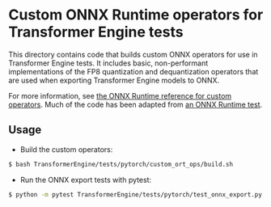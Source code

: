 # Custom ONNX Runtime operators for Transformer Engine tests

This directory contains code that builds custom ONNX operators for use
in Transformer Engine tests. It includes basic, non-performant
implementations of the FP8 quantization and dequantization operators
that are used when exporting Transformer Engine models to ONNX.

For more information, see [the ONNX Runtime reference for custom
operators](https://onnxruntime.ai/docs/reference/operators/add-custom-op.html).
Much of the code has been adapted from [an ONNX Runtime
test](https://github.com/microsoft/onnxruntime/blob/de93f40240459953a6e3bbb86b6ad83eaeab681f/onnxruntime/test/testdata/custom_op_library/custom_op_library.cc).

## Usage

* Build the custom operators:
```bash
$ bash TransformerEngine/tests/pytorch/custom_ort_ops/build.sh
```
* Run the ONNX export tests with pytest:
```bash
$ python -m pytest TransformerEngine/tests/pytorch/test_onnx_export.py
```